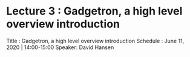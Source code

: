 # Lecture 3 : Gadgetron, a high level overview introduction

Title : Gadgetron, a high level overview introduction
Schedule : June 11, 2020 | 14:00-15:00 
Speaker: David Hansen
